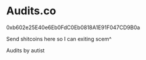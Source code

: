# Audits.co

0xb602e25E40e6Eb0FdC0Eb0818A1E91F047CD9B0a

Send shitcoins here so I can exiting scem^


Audits by autist
